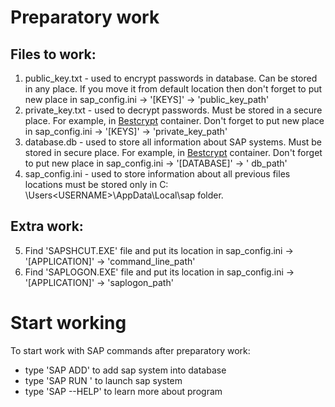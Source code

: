 # Preparatory work
## Files to work:

1. public_key.txt - used to encrypt passwords in database. Can be stored in any place. If you move it from default
   location then don't forget to put new place in sap_config.ini -> '[KEYS]' -> 'public_key_path'
2. private_key.txt - used to decrypt passwords. Must be stored in a secure place. For example,
   in [Bestcrypt](https://www.jetico.com/) container. Don't forget to put new place in sap_config.ini -> '[KEYS]' -> 'private_key_path'
3. database.db - used to store all information about SAP systems. Must be stored in secure place. For example, in
   [Bestcrypt](https://www.jetico.com/) container. Don't forget to put new place in sap_config.ini -> '[DATABASE]' -> '
   db_path'
4. sap_config.ini - used to store information about all previous files locations must be stored only in C:
   \Users\<USERNAME>\AppData\Local\sap folder.

## Extra work:

5. Find 'SAPSHCUT.EXE' file and put its location in sap_config.ini -> '[APPLICATION]' -> 'command_line_path'
5. Find 'SAPLOGON.EXE' file and put its location in sap_config.ini -> '[APPLICATION]' -> 'saplogon_path'

# Start working

To start work with SAP commands after preparatory work:
- type 'SAP ADD' to add sap system into database
- type 'SAP RUN <system id> <mandant num>' to launch sap system
- type 'SAP --HELP' to learn more about program
